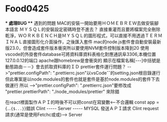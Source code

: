 # Food0425

**\* 處理BUG \*\***
遇到的問題
MAC的安裝一開始要用ＨＯＭＥＢＲＥＷ去做安裝腳本語言
ＭＹＳＱＬ的安裝設定密碼時登不進去？
直接重灌而且要將檔案完全刪除乾淨，ＷＯＲＫＢＥＮＣＨ是ＭＹＳＱＬ的圖形程式，可以直接不用透過ＴＥＲＭＩＮＡＬ直接圖形化介面操作，之後匯入套件
mac的node.js套件會自動安裝最新版23.0，但會造成套件版本衝突所以要使用NVM套件控制版本降到20
使用vscode的外掛套件database可將資料庫資料表格化對應通訊阜3306,本機位置127.0.0.12的端口
apache跟homebrew是會衝突的
顯示在檔案名稱[---]中括號是動態路由－－》會去抓取資料庫的ＩＤ
prettier套件運行問題？
-->"prettier.configPath": ".prettierrc.json"以vsCodeˇˇ的setting.json根目錄運行
但此專案是以node.modules的套件也就是套件是基於node.modules的套件下去做運行
所以
-->"prettier.configPath": ".prettierrc.json"要修改成
"prettier.prettierPath": "./node_modules/prettier" 來除錯

在react裡面製作ＡＰＩ的時後不可以把const在寫變數<--不合邏輯
const app ={...`{$...}`}錯誤
Clint ----- Server ----- MYSQL 發送ＡＰＩ請求
Clint request請求(通常是使用Fetchc或或)--> Server 

